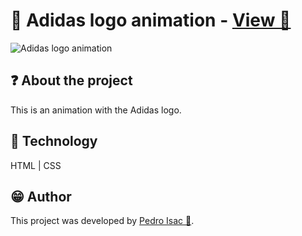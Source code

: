 
# 👟 Adidas logo animation - [View 🔗](https://pedro-isacss.github.io/projects/frontend/adidas-logo-animation/index.html)
![Adidas logo animation](https://i.pinimg.com/564x/d1/bb/e0/d1bbe082e6c5f3d7502c8c7b762227f9.jpg)

## ❓ About the project
This is an animation with the Adidas logo.

## 🧱 Technology
HTML | CSS

## 😁 Author
This project was developed by [Pedro Isac 🔗](https://pedro-isacss.github.io/).
